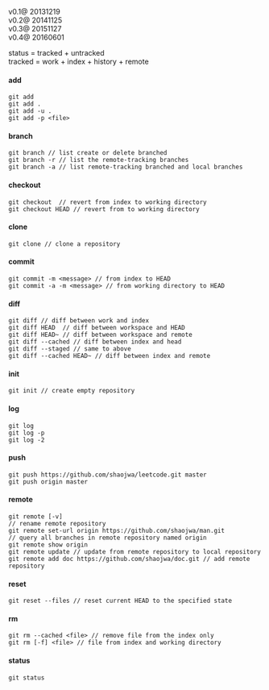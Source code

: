 v0.1@ 20131219  
v0.2@ 20141125  
v0.3@ 20151127  
v0.4@ 20160601  

status = tracked + untracked  
tracked = work + index + history + remote  


#### add  
    git add  
    git add .  
    git add -u .  
    git add -p <file>  


#### branch  
    git branch // list create or delete branched  
    git branch -r // list the remote-tracking branches  
    git branch -a // list remote-tracking branched and local branches  


#### checkout  
    git checkout  // revert from index to working directory  
    git checkout HEAD // revert from to working directory  


#### clone  
    git clone // clone a repository  


#### commit  
    git commit -m <message> // from index to HEAD  
    git commit -a -m <message> // from working directory to HEAD  


#### diff  
    git diff // diff between work and index  
    git diff HEAD  // diff between workspace and HEAD  
    git diff HEAD~ // diff between workspace and remote  
    git diff --cached // diff between index and head  
    git diff --staged // same to above  
    git diff --cached HEAD~ // diff between index and remote  


#### init  
    git init // create empty repository  


#### log  
    git log  
    git log -p  
    git log -2  


#### push  
    git push https://github.com/shaojwa/leetcode.git master  
    git push origin master  


#### remote  
    git remote [-v]  
    // rename remote repository  
    git remote set-url origin https://github.com/shaojwa/man.git  
    // query all branches in remote repository named origin  
    git remote show origin  
    git remote update // update from remote repository to local repository  
    git remote add doc https://github.com/shaojwa/doc.git // add remote repository  


#### reset  
    git reset --files // reset current HEAD to the specified state  


#### rm  
    git rm --cached <file> // remove file from the index only  
    git rm [-f] <file> // file from index and working directory  


#### status  
    git status  



